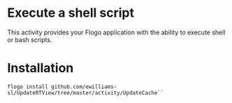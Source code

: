 # Execute a shell script
This activity provides your Flogo application with the ability to execute shell or bash scripts.

# Installation
```
flogo install github.com/ewilliams-sl/UpdateRTView/tree/master/activity/UpdateCache``



